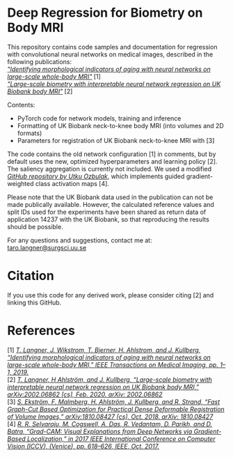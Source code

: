 # Deep Regression for Biometry on Body MRI

This repository contains code samples and documentation for regression with convolutional neural networks on medical images, described in the following publications: \
[_"Identifying morphological indicators of aging with neural networks on large-scale whole-body MRI"_](https://ieeexplore.ieee.org/document/8887538) [1]\
[_"Large-scale biometry with interpretable neural network regression on UK Biobank body MRI"_](https://ieeexplore.ieee.org/document/8887538) [2]

Contents:
- PyTorch code for network models, training and inference
- Formatting of UK Biobank neck-to-knee body MRI (into volumes and 2D formats)
- Parameters for registration of UK Biobank neck-to-knee MRI with [3]

The code contains the old network configuration [1] in comments, but by default uses the new, optimized hyperparameters and learning policy [2]. 
The saliency aggregation is currently not included. We used a modified [_GitHub repository by Utku Ozbulak_](https://github.com/utkuozbulak/pytorch-cnn-visualizations), which implements guided gradient-weighted class activation maps [4].

Please note that the UK Biobank data used in the publication can not be made publically available. However, the calculated reference values and split IDs used for the experiments have been shared as return data of application 14237 with the UK Biobank, so that reproducing the results should be possible. 

For any questions and suggestions, contact me at: taro.langner@surgsci.uu.se

# Citation
If you use this code for any derived work, please consider citing [2] and linking this GitHub.

# References

[1] [_T. Langner, J. Wikstrom, T. Bjerner, H. Ahlstrom, and J. Kullberg, “Identifying morphological indicators of aging with neural networks on large-scale whole-body MRI,” IEEE Transactions on Medical Imaging, pp. 1–1, 2019._](https://ieeexplore.ieee.org/document/8887538)\
[2] [_T. Langner, H Ahlström, and J. Kullberg, “Large-scale biometry with interpretable neural network regression on UK Biobank body MRI,” arXiv:2002.06862 [cs], Feb. 2020. arXiv: 2002.06862_](https://arxiv.org/abs/2002.06862)\
[3] [_S. Ekström, F. Malmberg, H. Ahlström, J. Kullberg, and R. Strand, “Fast Graph-Cut Based Optimization for Practical Dense Deformable Registration of Volume Images,” arXiv:1810.08427 [cs], Oct. 2018. arXiv: 1810.08427_](https://arxiv.org/abs/1810.08427)\
[4] [_R. R. Selvaraju, M. Cogswell, A. Das, R. Vedantam, D. Parikh, and D. Batra, “Grad-CAM: Visual Explanations from Deep Networks via Gradient-Based Localization,” in 2017 IEEE International Conference on Computer Vision (ICCV), (Venice), pp. 618–626, IEEE, Oct. 2017._](https://arxiv.org/abs/1610.02391)
